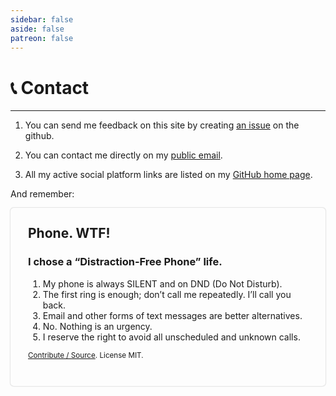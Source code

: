 ```yaml
---
sidebar: false
aside: false
patreon: false
---
```


# 📞 Contact

---

1. You can send me feedback on this site by creating [an issue](https://github.com/Animeshz/site/issues/new?title=Feedback&body=I+found+something+wrong+on+this+page%3A%0A%0A++https%3A%2F%2Fanimeshz.github.io%2Fsite%2Fpage.html%0A%0AHere%27s+what+it+is%3A) on the github.

2. You can contact me directly on my [public email](mailto:animeshsahu19@yahoo.com).

3. All my active social platform links are listed on my [GitHub home page](https://github.com/Animeshz).

And remember:

<main style="padding:2em;box-shadow:0 0 2px #aaa;border-radius:5px;">
    <h2 style="margin-top:0;border-top:none;padding-top:0;">Phone. WTF!</h2>
    <h3>I chose a “Distraction-Free Phone” life.</h3>
    <ol>
        <li>My phone is always SILENT and on DND (Do Not Disturb).</li>
        <li>The first ring is enough; don’t call me repeatedly. I’ll call you back.</li>
        <li>Email and other forms of text messages are better alternatives.</li>
        <li>No. Nothing is an urgency.</li>
        <li>I reserve the right to avoid all unscheduled and unknown calls.</li>
    </ol>
    <p><small><a href="//github.com/oinam/no.phone.wtf">Contribute / Source</a>. License MIT.</small></p>
</main>

